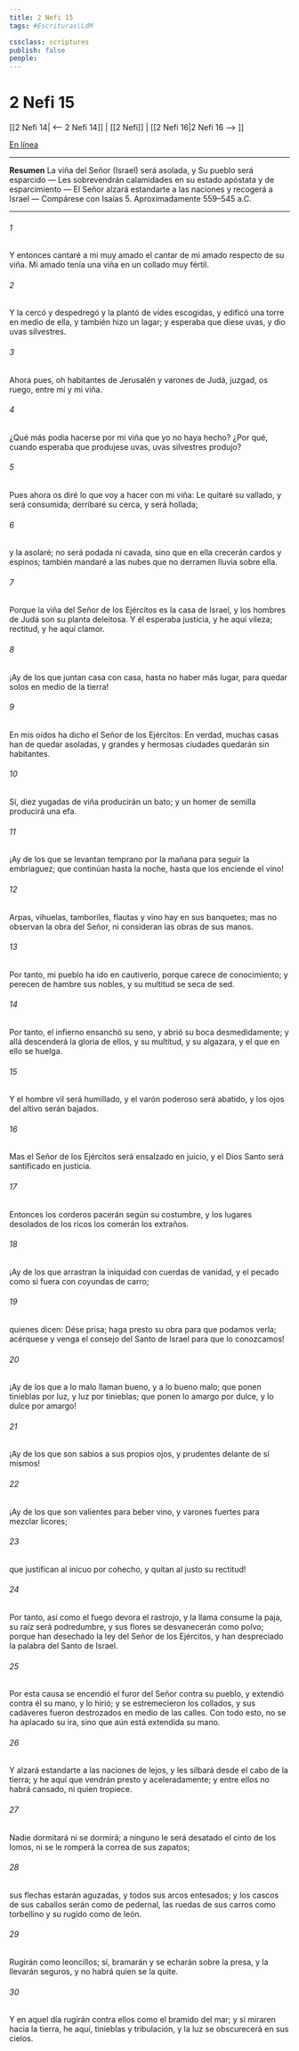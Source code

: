 ```yaml
---
title: 2 Nefi 15
tags: #Escrituras\LdM

cssclass: scriptures
publish: false
people:
---
```


# 2 Nefi 15
[[2 Nefi 14| <-- 2 Nefi 14]] | [[2 Nefi]] | [[2 Nefi 16|2 Nefi 16 --> ]]

[En línea](https://churchofjesuschrist.org/study/scriptures/bofm/2-ne/15?lang=spa)

---
__Resumen__
La viña del Señor (Israel) será asolada, y Su pueblo será esparcido — Les sobrevendrán calamidades en su estado apóstata y de esparcimiento — El Señor alzará estandarte a las naciones y recogerá a Israel — Compárese con Isaías 5. Aproximadamente 559–545 a.C.

---
###### 1 
Y entonces cantaré a mi muy amado el cantar de mi amado respecto de su viña. Mi amado tenía una viña en un collado muy fértil.

###### 2 
Y la cercó y despedregó y la plantó de vides escogidas, y edificó una torre en medio de ella, y también hizo un lagar; y esperaba que diese uvas, y dio uvas silvestres.

###### 3 
Ahora pues, oh habitantes de Jerusalén y varones de Judá, juzgad, os ruego, entre mí y mi viña.

###### 4 
¿Qué más podía hacerse por mi viña que yo no haya hecho? ¿Por qué, cuando esperaba que produjese uvas, uvas silvestres produjo?

###### 5 
Pues ahora os diré lo que voy a hacer con mi viña: Le quitaré su vallado, y será consumida; derribaré su cerca, y será hollada;

###### 6 
y la asolaré; no será podada ni cavada, sino que en ella crecerán cardos y espinos; también mandaré a las nubes que no derramen lluvia sobre ella.

###### 7 
Porque la viña del Señor de los Ejércitos es la casa de Israel, y los hombres de Judá son su planta deleitosa. Y él esperaba justicia, y he aquí vileza; rectitud, y he aquí clamor.

###### 8 
¡Ay de los que juntan casa con casa, hasta no haber más lugar, para quedar solos en medio de la tierra!

###### 9 
En mis oídos ha dicho el Señor de los Ejércitos: En verdad, muchas casas han de quedar asoladas, y grandes y hermosas ciudades quedarán sin habitantes.

###### 10 
Sí, diez yugadas de viña producirán un bato; y un homer de semilla producirá una efa.

###### 11 
¡Ay de los que se levantan temprano por la mañana para seguir la embriaguez; que continúan hasta la noche, hasta que los enciende el vino!

###### 12 
Arpas, vihuelas, tamboriles, flautas y vino hay en sus banquetes; mas no observan la obra del Señor, ni consideran las obras de sus manos.

###### 13 
Por tanto, mi pueblo ha ido en cautiverio, porque carece de conocimiento; y perecen de hambre sus nobles, y su multitud se seca de sed.

###### 14 
Por tanto, el infierno ensanchó su seno, y abrió su boca desmedidamente; y allá descenderá la gloria de ellos, y su multitud, y su algazara, y el que en ello se huelga.

###### 15 
Y el hombre vil será humillado, y el varón poderoso será abatido, y los ojos del altivo serán bajados.

###### 16 
Mas el Señor de los Ejércitos será ensalzado en juicio, y el Dios Santo será santificado en justicia.

###### 17 
Entonces los corderos pacerán según su costumbre, y los lugares desolados de los ricos los comerán los extraños.

###### 18 
¡Ay de los que arrastran la iniquidad con cuerdas de vanidad, y el pecado como si fuera con coyundas de carro;

###### 19 
quienes dicen: Dése prisa; haga presto su obra para que podamos verla; acérquese y venga el consejo del Santo de Israel para que lo conozcamos!

###### 20 
¡Ay de los que a lo malo llaman bueno, y a lo bueno malo; que ponen tinieblas por luz, y luz por tinieblas; que ponen lo amargo por dulce, y lo dulce por amargo!

###### 21 
¡Ay de los que son sabios a sus propios ojos, y prudentes delante de sí mismos!

###### 22 
¡Ay de los que son valientes para beber vino, y varones fuertes para mezclar licores;

###### 23 
que justifican al inicuo por cohecho, y quitan al justo su rectitud!

###### 24 
Por tanto, así como el fuego devora el rastrojo, y la llama consume la paja, su raíz será podredumbre, y sus flores se desvanecerán como polvo; porque han desechado la ley del Señor de los Ejércitos, y han despreciado la palabra del Santo de Israel.

###### 25 
Por esta causa se encendió el furor del Señor contra su pueblo, y extendió contra él su mano, y lo hirió; y se estremecieron los collados, y sus cadáveres fueron destrozados en medio de las calles. Con todo esto, no se ha aplacado su ira, sino que aún está extendida su mano.

###### 26 
Y alzará estandarte a las naciones de lejos, y les silbará desde el cabo de la tierra; y he aquí que vendrán presto y aceleradamente; y entre ellos no habrá cansado, ni quien tropiece.

###### 27 
Nadie dormitará ni se dormirá; a ninguno le será desatado el cinto de los lomos, ni se le romperá la correa de sus zapatos;

###### 28 
sus flechas estarán aguzadas, y todos sus arcos entesados; y los cascos de sus caballos serán como de pedernal, las ruedas de sus carros como torbellino y su rugido como de león.

###### 29 
Rugirán como leoncillos; sí, bramarán y se echarán sobre la presa, y la llevarán seguros, y no habrá quien se la quite.

###### 30 
Y en aquel día rugirán contra ellos como el bramido del mar; y si miraren hacia la tierra, he aquí, tinieblas y tribulación, y la luz se obscurecerá en sus cielos.

